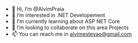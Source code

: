 - 👋 Hi, I’m @AlvimPraia
- 👀 I’m interested in .NET Developement
- 🌱 I’m currently learning about ASP NET Core
- 💞️ I’m looking to collaborate on this area Projects
- 📫 You can reach me in alvimestevao@gmail.com

<!---
AlvimPraia/AlvimPraia is a ✨ special ✨ repository because its `README.md` (this file) appears on your GitHub profile.
You can click the Preview link to take a look at your changes.
--->
